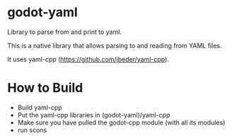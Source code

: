 # godot-yaml
Library to parse from and print to yaml.

This is a native library that allows parsing to and reading from YAML files.

It uses yaml-cpp (https://github.com/jbeder/yaml-cpp).

# How to Build
- Build yaml-cpp
- Put the yaml-cpp libraries in (godot-yaml)/yaml-cpp
- Make sure you have pulled the godot-cpp module (with all its modules)
- run scons
